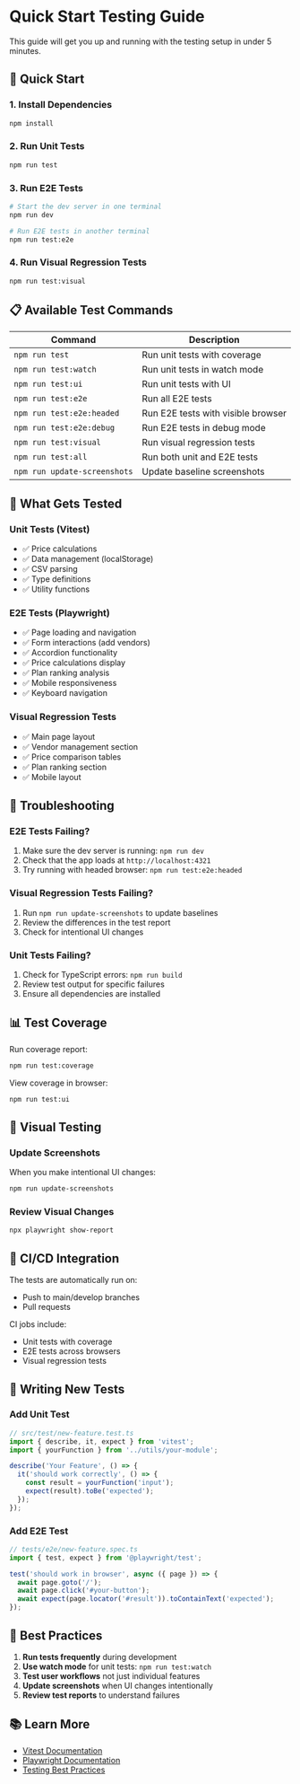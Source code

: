 # Quick Start Testing Guide

This guide will get you up and running with the testing setup in under 5 minutes.

## 🚀 Quick Start

### 1. Install Dependencies
```bash
npm install
```

### 2. Run Unit Tests
```bash
npm run test
```

### 3. Run E2E Tests
```bash
# Start the dev server in one terminal
npm run dev

# Run E2E tests in another terminal
npm run test:e2e
```

### 4. Run Visual Regression Tests
```bash
npm run test:visual
```

## 📋 Available Test Commands

| Command | Description |
|---------|-------------|
| `npm run test` | Run unit tests with coverage |
| `npm run test:watch` | Run unit tests in watch mode |
| `npm run test:ui` | Run unit tests with UI |
| `npm run test:e2e` | Run all E2E tests |
| `npm run test:e2e:headed` | Run E2E tests with visible browser |
| `npm run test:e2e:debug` | Run E2E tests in debug mode |
| `npm run test:visual` | Run visual regression tests |
| `npm run test:all` | Run both unit and E2E tests |
| `npm run update-screenshots` | Update baseline screenshots |

## 🎯 What Gets Tested

### Unit Tests (Vitest)
- ✅ Price calculations
- ✅ Data management (localStorage)
- ✅ CSV parsing
- ✅ Type definitions
- ✅ Utility functions

### E2E Tests (Playwright)
- ✅ Page loading and navigation
- ✅ Form interactions (add vendors)
- ✅ Accordion functionality
- ✅ Price calculations display
- ✅ Plan ranking analysis
- ✅ Mobile responsiveness
- ✅ Keyboard navigation

### Visual Regression Tests
- ✅ Main page layout
- ✅ Vendor management section
- ✅ Price comparison tables
- ✅ Plan ranking section
- ✅ Mobile layout

## 🔧 Troubleshooting

### E2E Tests Failing?
1. Make sure the dev server is running: `npm run dev`
2. Check that the app loads at `http://localhost:4321`
3. Try running with headed browser: `npm run test:e2e:headed`

### Visual Regression Tests Failing?
1. Run `npm run update-screenshots` to update baselines
2. Review the differences in the test report
3. Check for intentional UI changes

### Unit Tests Failing?
1. Check for TypeScript errors: `npm run build`
2. Review test output for specific failures
3. Ensure all dependencies are installed

## 📊 Test Coverage

Run coverage report:
```bash
npm run test:coverage
```

View coverage in browser:
```bash
npm run test:ui
```

## 🎨 Visual Testing

### Update Screenshots
When you make intentional UI changes:
```bash
npm run update-screenshots
```

### Review Visual Changes
```bash
npx playwright show-report
```

## 🚀 CI/CD Integration

The tests are automatically run on:
- Push to main/develop branches
- Pull requests

CI jobs include:
- Unit tests with coverage
- E2E tests across browsers
- Visual regression tests

## 📝 Writing New Tests

### Add Unit Test
```typescript
// src/test/new-feature.test.ts
import { describe, it, expect } from 'vitest';
import { yourFunction } from '../utils/your-module';

describe('Your Feature', () => {
  it('should work correctly', () => {
    const result = yourFunction('input');
    expect(result).toBe('expected');
  });
});
```

### Add E2E Test
```typescript
// tests/e2e/new-feature.spec.ts
import { test, expect } from '@playwright/test';

test('should work in browser', async ({ page }) => {
  await page.goto('/');
  await page.click('#your-button');
  await expect(page.locator('#result')).toContainText('expected');
});
```

## 🎯 Best Practices

1. **Run tests frequently** during development
2. **Use watch mode** for unit tests: `npm run test:watch`
3. **Test user workflows** not just individual features
4. **Update screenshots** when UI changes intentionally
5. **Review test reports** to understand failures

## 📚 Learn More

- [Vitest Documentation](https://vitest.dev/)
- [Playwright Documentation](https://playwright.dev/)
- [Testing Best Practices](TESTING.md)
